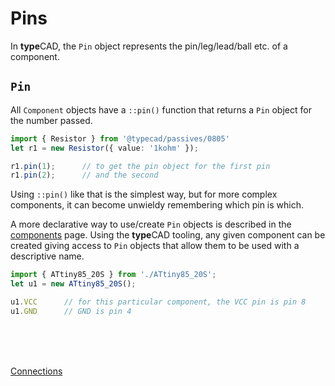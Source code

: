 <script lang="ts">
    import { ScrollArea } from "$lib/components/ui/scroll-area/index.js";
    import { buttonVariants } from "$lib/components/ui/button";
    import ChevronRight from "lucide-svelte/icons/chevron-right";
    let { data }: { data: PageData } = $props();
</script>

# Pins
In **type**CAD, the `Pin` object represents the pin/leg/lead/ball etc. of a component. 

## `Pin`
All `Component` objects have a `::pin()` function that returns a `Pin` object for the number passed.

<ScrollArea orientation="both">

```ts
import { Resistor } from '@typecad/passives/0805'
let r1 = new Resistor({ value: '1kohm' });

r1.pin(1);      // to get the pin object for the first pin
r1.pin(2);      // and the second
```
</ScrollArea>

Using `::pin()` like that is the simplest way, but for more complex components, it can become unwieldy remembering which pin is which.

A more declarative way to use/create `Pin` objects is described in the [components](/docs/components) page. Using the **type**CAD tooling, any given component can be created giving access to `Pin` objects that allow them to be used with a descriptive name.

<ScrollArea orientation="both">

```ts
import { ATtiny85_20S } from './ATtiny85_20S';
let u1 = new ATtiny85_20S();

u1.VCC      // for this particular component, the VCC pin is pin 8
u1.GND      // GND is pin 4
```
</ScrollArea>

<div class="relative">
<br/>
<br/>
<br/>
    <p class="absolute right-0">
       <a href="/docs/connections" class={buttonVariants({ variant: "outline" })}>Connections<ChevronRight /></a>
    </p>
</div>